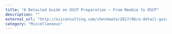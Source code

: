 ```yaml
---
title: "A Detailed Guide on OSCP Preparation – From Newbie to OSCP"
description: ""
external_url: "http://niiconsulting.com/checkmate/2017/06/a-detail-guide-on-oscp-preparation-from-newbie-to-oscp/"
category: "Miscellaneous"
---
```

